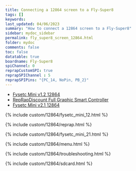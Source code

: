 ```yaml
---
title: Connecting a 12864 screen to a Fly-Super8
tags: []
keywords: 
last_updated: 04/06/2023
summary: "How to connect a 12864 screen to a Fly-Super8"
sidebar: mydoc_sidebar
permalink: fly_super8_screen_12864.html
folder: mydoc
comments: false
toc: false
datatable: true
boardname: Fly-Super8
spiChannel: 0
reprapCustomSPI: true
reprapSPIChannel : 5
reprapSPIPins: "{PC_14, NoPin, PB_2}"
---
```


<ul id="profileTabs" class="nav nav-tabs">
  <li class="active"><a class="noCrossRef" href="#fysetc" data-toggle="tab">Fysetc Mini v1.2 12864</a></li>  
	<li><a class="noCrossRef" href="#reprap" data-toggle="tab">RepRapDiscount Full Graphic Smart Controller</a></li>
  <li><a class="noCrossRef" href="#fysetc21" data-toggle="tab">Fysetc Mini v2.1 12864</a></li>
</ul>
  <div class="tab-content">
<div role="tabpanel" class="tab-pane active" id="fysetc" markdown="1">

{% include custom/12864/fysetc_mini_12.html %}

</div>

<div role="tabpanel" class="tab-pane" id="reprap" markdown="1">

{% include custom/12864/reprap.html %}

</div>

<div role="tabpanel" class="tab-pane" id="fysetc21" markdown="1">

{% include custom/12864/fysetc_mini_21.html %}

</div>

</div>

{% include custom/12864/menu.html %}

{% include custom/12864/troubleshooting.html %}

{% include custom/12864/sdcard.html %}
